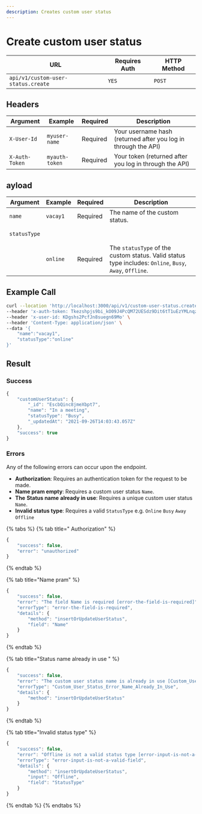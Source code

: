 ```yaml
---
description: Creates custom user status
---
```


# Create custom user status

| URL                                | Requires Auth | HTTP Method |
| ---------------------------------- | ------------- | ----------- |
| `api/v1/custom-user-status.create` | `YES`         | `POST`      |

## Headers

| Argument       | Example        | Required | Description                                                    |
| -------------- | -------------- | -------- | -------------------------------------------------------------- |
| `X-User-Id`    | `myuser-name`  | Required | Your username hash (returned after you log in through the API) |
| `X-Auth-Token` | `myauth-token` | Required | Your token (returned after you log in through the API)         |

## ayload

| Argument                            | Example  | Required | Description                                                                                             |
| ----------------------------------- | -------- | -------- | ------------------------------------------------------------------------------------------------------- |
| `name`                              | `vacay1` | Required | The name of the custom status.                                                                          |
| <pre><code>statusType
</code></pre> | `online` | Required | The `statusType` of the custom status. Valid status type includes: `Online`, `Busy`, `Away`, `Offline`. |

## Example Call

```bash
curl --location 'http://localhost:3000/api/v1/custom-user-status.create' \
--header 'x-auth-token: Tkezshpjs9bi_kO09J4PcQM72UESdz9Dit6tT1uEzYMLnqzI' \
--header 'x-user-id: KDgshs2PcfJn8suegn69Mo' \
--header 'Content-Type: application/json' \
--data '{
    "name":"vacay1",
    "statusType":"online"
}'
```

## Result

### Success

```javascript
{
    "customUserStatus": {
        "_id": "EscbQinc8jmeXbpt7",
        "name": "In a meeting",
        "statusType": "Busy",
        "_updatedAt": "2021-09-26T14:03:43.057Z"
    },
    "success": true
}
```

### Errors

Any of the following errors can occur upon the endpoint.

* **Authorization**: Requires an authentication token for the request to be made.
* **Name pram empty**: Requires a custom user status `Name`.
* **The** **Status name** **already in use**: Requires a unique custom user status `Name`.
* **Invalid status type**: Requires a valid `StatusType` e.g. `Online` `Busy` `Away` `Offline`

{% tabs %}
{% tab title=" Authorization" %}
```javascript
{
    "success": false,
    "error": "unauthorized"
}
```
{% endtab %}

{% tab title="Name pram" %}
```javascript
{
    "success": false,
    "error": "The field Name is required [error-the-field-is-required]",
    "errorType": "error-the-field-is-required",
    "details": {
        "method": "insertOrUpdateUserStatus",
        "field": "Name"
    }
}
```
{% endtab %}

{% tab title="Status name already in use " %}
```javascript
{
    "success": false,
    "error": "The custom user status name is already in use [Custom_User_Status_Error_Name_Already_In_Use]",
    "errorType": "Custom_User_Status_Error_Name_Already_In_Use",
    "details": {
        "method": "insertOrUpdateUserStatus"
    }
}
```
{% endtab %}

{% tab title="Invalid status type" %}
```javascript
{
    "success": false,
    "error": "Offline is not a valid status type [error-input-is-not-a-valid-field]",
    "errorType": "error-input-is-not-a-valid-field",
    "details": {
        "method": "insertOrUpdateUserStatus",
        "input": "Offline",
        "field": "StatusType"
    }
}
```
{% endtab %}
{% endtabs %}
